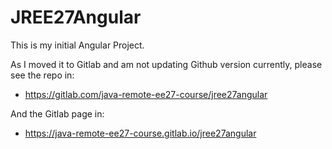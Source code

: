 # JREE27Angular

This is my initial Angular Project. 

As I moved it to Gitlab and am not updating Github version currently, please see the repo in: 
- https://gitlab.com/java-remote-ee27-course/jree27angular

And the Gitlab page in: 
- https://java-remote-ee27-course.gitlab.io/jree27angular


